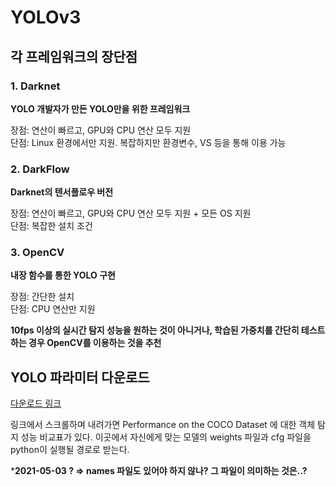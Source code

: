 # YOLOv3

## 각 프레임워크의 장단점
### 1. Darknet
<p>

**YOLO 개발자가 만든 YOLO만을 위한 프레임워크**</p>
<p>

장점: 연산이 빠르고, GPU와 CPU 연산 모두 지원<br>
단점: Linux 환경에서만 지원. 복잡하지만 환경변수, VS 등을 통해 이용 가능</p>

### 2. DarkFlow
<p>

**Darknet의 텐서플로우 버전**<br></p>
<p>

장점: 연산이 빠르고, GPU와 CPU 연산 모두 지원 + 모든 OS 지원<br>
단점: 복잡한 설치 조건</p>

### 3. OpenCV
<p>

**내장 함수를 통한 YOLO 구현**</p>
<p>

장점: 간단한 설치<br>
단점: CPU 연산만 지원</p>

<p>

**10fps 이상의 실시간 탐지 성능을 원하는 것이 아니거나, 학습된 가중치를 간단히 테스트하는 경우 OpenCV를 이용하는 것을 추천**</p>

## YOLO 파라미터 다운로드
[다운로드 링크](https://pjreddie.com/darknet/yolo/)
<p>링크에서 스크롤하며 내려가면 Performance on the COCO Dataset 에 대한 객체 탐지 성능 비교표가 있다. 이곳에서 자신에게 맞는 모델의 weights 파일과 cfg 파일을 python이 실행될 경로로 받는다.</p>
<p>

***2021-05-03 ? => names 파일도 있어야 하지 않나? 그 파일이 의미하는 것은..?**</p>

